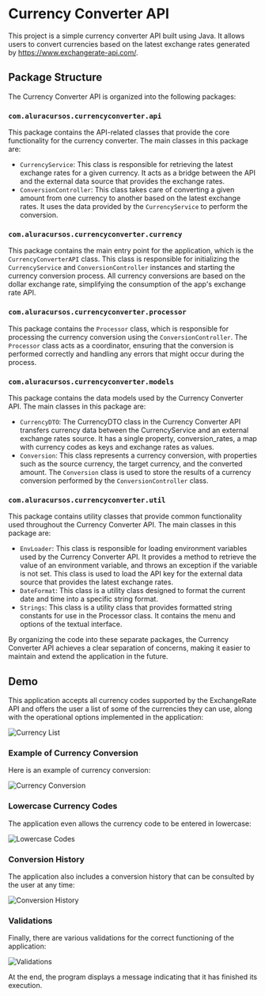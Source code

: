 # Currency Converter API 

This project is a simple currency converter API built using Java. It allows users to convert currencies based on the latest exchange rates generated by https://www.exchangerate-api.com/.

## Package Structure

The Currency Converter API is organized into the following packages:

### `com.aluracursos.currencyconverter.api`

This package contains the API-related classes that provide the core functionality for the currency converter. The main classes in this package are:

* `CurrencyService`: This class is responsible for retrieving the latest exchange rates for a given currency. It acts as a bridge between the API and the external data source that provides the exchange rates.
* `ConversionController`: This class takes care of converting a given amount from one currency to another based on the latest exchange rates. It uses the data provided by the `CurrencyService` to perform the conversion.

### `com.aluracursos.currencyconverter.currency`

This package contains the main entry point for the application, which is the `CurrencyConverterAPI` class. This class is responsible for initializing the `CurrencyService` and `ConversionController` instances and starting the currency conversion process. All currency conversions are based on the dollar exchange rate, simplifying the consumption of the app's exchange rate API.

### `com.aluracursos.currencyconverter.processor`

This package contains the `Processor` class, which is responsible for processing the currency conversion using the `ConversionController`. The `Processor` class acts as a coordinator, ensuring that the conversion is performed correctly and handling any errors that might occur during the process.

### `com.aluracursos.currencyconverter.models`

This package contains the data models used by the Currency Converter API. The main classes in this package are:

* `CurrencyDTO`: The CurrencyDTO class in the Currency Converter API transfers currency data between the CurrencyService and an external exchange rates source. It has a single property, conversion_rates, a map with currency codes as keys and exchange rates as values.
* `Conversion`: This class represents a currency conversion, with properties such as the source currency, the target currency, and the converted amount. The `Conversion` class is used to store the results of a currency conversion performed by the `ConversionController` class.

### `com.aluracursos.currencyconverter.util`

This package contains utility classes that provide common functionality used throughout the Currency Converter API. The main classes in this package are:

* `EnvLoader`: This class is responsible for loading environment variables used by the Currency Converter API. It provides a method to retrieve the value of an environment variable, and throws an exception if the variable is not set. This class is used to load the API key for the external data source that provides the latest exchange rates.
* `DateFormat`: This class is a utility class designed to format the current date and time into a specific string format. 
* `Strings`: This class is a utility class that provides formatted string constants for use in the Processor class. It contains the menu and options of the textual interface.

By organizing the code into these separate packages, the Currency Converter API achieves a clear separation of concerns, making it easier to maintain and extend the application in the future.

## Demo

This application accepts all currency codes supported by the ExchangeRate API and offers the user a list of some of the currencies they can use, along with the operational options implemented in the application:

![Currency List](https://github.com/CorreaJose13/Currency-converter/assets/165435175/cc012677-26f5-49b3-a194-6f7a01f7e202)

### Example of Currency Conversion

Here is an example of currency conversion:

![Currency Conversion](https://github.com/CorreaJose13/Currency-converter/assets/165435175/e9e24513-8546-43bc-b904-c1df1f547963)

### Lowercase Currency Codes

The application even allows the currency code to be entered in lowercase:

![Lowercase Codes](https://github.com/CorreaJose13/Currency-converter/assets/165435175/861f92a8-660f-4da9-b7c0-a50eb1f5663d)

### Conversion History

The application also includes a conversion history that can be consulted by the user at any time:

![Conversion History](https://github.com/CorreaJose13/Currency-converter/assets/165435175/fe968c55-be1a-42fd-a398-abe467682ca7)

### Validations

Finally, there are various validations for the correct functioning of the application:

![Validations](https://github.com/CorreaJose13/Currency-converter/assets/165435175/a5f9e0b0-862d-4fcc-89c4-422d75091a2b)

At the end, the program displays a message indicating that it has finished its execution.
